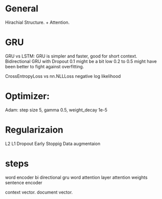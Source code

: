 # General
Hirachial Structure. + Attention. 

# GRU
GRU vs LSTM:
GRU is simpler and faster, good for short context.
Bidirectional GRU with Dropout 0.1 might be a bit low 0.2 to 0.5 might have been better to fight against overfitting.

CrossEntropyLoss vs  nn.NLLLoss negative log likelihood


# Optimizer:
Adam: step size 5, gamma 0.5, weight_decay 1e-5

# Regularizaion 
L2 L1 Dropout Early Stoppig Data augmentaion



# steps
word encoder
bi directional gru 
word attention layer
attention weights 
sentence encoder 

context vector.
document vector.




